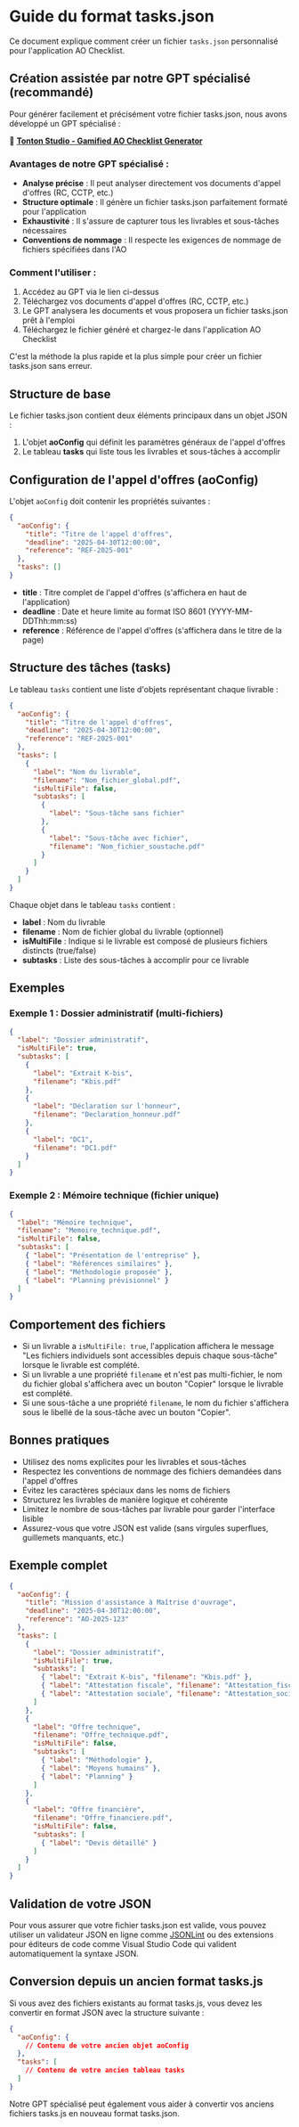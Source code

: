 # Guide du format tasks.json

Ce document explique comment créer un fichier `tasks.json` personnalisé pour l'application AO Checklist.

## Création assistée par notre GPT spécialisé (recommandé)

Pour générer facilement et précisément votre fichier tasks.json, nous avons développé un GPT spécialisé :

🤖 [**Tonton Studio - Gamified AO Checklist Generator**](https://chatgpt.com/g/g-680541e3745c8191b7bca4aa6861ad09-tonton-studio-gamified-ao-checklist-generator)

### Avantages de notre GPT spécialisé :

- **Analyse précise** : Il peut analyser directement vos documents d'appel d'offres (RC, CCTP, etc.)
- **Structure optimale** : Il génère un fichier tasks.json parfaitement formaté pour l'application
- **Exhaustivité** : Il s'assure de capturer tous les livrables et sous-tâches nécessaires
- **Conventions de nommage** : Il respecte les exigences de nommage de fichiers spécifiées dans l'AO

### Comment l'utiliser :

1. Accédez au GPT via le lien ci-dessus
2. Téléchargez vos documents d'appel d'offres (RC, CCTP, etc.)
3. Le GPT analysera les documents et vous proposera un fichier tasks.json prêt à l'emploi
4. Téléchargez le fichier généré et chargez-le dans l'application AO Checklist

C'est la méthode la plus rapide et la plus simple pour créer un fichier tasks.json sans erreur.

## Structure de base

Le fichier tasks.json contient deux éléments principaux dans un objet JSON :
1. L'objet **aoConfig** qui définit les paramètres généraux de l'appel d'offres
2. Le tableau **tasks** qui liste tous les livrables et sous-tâches à accomplir

## Configuration de l'appel d'offres (aoConfig)

L'objet `aoConfig` doit contenir les propriétés suivantes :

```json
{
  "aoConfig": {
    "title": "Titre de l'appel d'offres",
    "deadline": "2025-04-30T12:00:00",
    "reference": "REF-2025-001"
  },
  "tasks": []
}
```

- **title** : Titre complet de l'appel d'offres (s'affichera en haut de l'application)
- **deadline** : Date et heure limite au format ISO 8601 (YYYY-MM-DDThh:mm:ss)
- **reference** : Référence de l'appel d'offres (s'affichera dans le titre de la page)

## Structure des tâches (tasks)

Le tableau `tasks` contient une liste d'objets représentant chaque livrable :

```json
{
  "aoConfig": {
    "title": "Titre de l'appel d'offres",
    "deadline": "2025-04-30T12:00:00",
    "reference": "REF-2025-001"
  },
  "tasks": [
    {
      "label": "Nom du livrable",
      "filename": "Nom_fichier_global.pdf",
      "isMultiFile": false,
      "subtasks": [
        {
          "label": "Sous-tâche sans fichier"
        },
        {
          "label": "Sous-tâche avec fichier",
          "filename": "Nom_fichier_soustache.pdf"
        }
      ]
    }
  ]
}
```

Chaque objet dans le tableau `tasks` contient :
- **label** : Nom du livrable
- **filename** : Nom de fichier global du livrable (optionnel)
- **isMultiFile** : Indique si le livrable est composé de plusieurs fichiers distincts (true/false)
- **subtasks** : Liste des sous-tâches à accomplir pour ce livrable

## Exemples

### Exemple 1 : Dossier administratif (multi-fichiers)

```json
{
  "label": "Dossier administratif",
  "isMultiFile": true,
  "subtasks": [
    {
      "label": "Extrait K-bis",
      "filename": "Kbis.pdf"
    },
    {
      "label": "Déclaration sur l'honneur",
      "filename": "Declaration_honneur.pdf"
    },
    {
      "label": "DC1",
      "filename": "DC1.pdf"
    }
  ]
}
```

### Exemple 2 : Mémoire technique (fichier unique)

```json
{
  "label": "Mémoire technique",
  "filename": "Memoire_technique.pdf",
  "isMultiFile": false,
  "subtasks": [
    { "label": "Présentation de l'entreprise" },
    { "label": "Références similaires" },
    { "label": "Méthodologie proposée" },
    { "label": "Planning prévisionnel" }
  ]
}
```

## Comportement des fichiers

- Si un livrable a `isMultiFile: true`, l'application affichera le message "Les fichiers individuels sont accessibles depuis chaque sous-tâche" lorsque le livrable est complété.
- Si un livrable a une propriété `filename` et n'est pas multi-fichier, le nom du fichier global s'affichera avec un bouton "Copier" lorsque le livrable est complété.
- Si une sous-tâche a une propriété `filename`, le nom du fichier s'affichera sous le libellé de la sous-tâche avec un bouton "Copier".

## Bonnes pratiques

- Utilisez des noms explicites pour les livrables et sous-tâches
- Respectez les conventions de nommage des fichiers demandées dans l'appel d'offres
- Évitez les caractères spéciaux dans les noms de fichiers
- Structurez les livrables de manière logique et cohérente
- Limitez le nombre de sous-tâches par livrable pour garder l'interface lisible
- Assurez-vous que votre JSON est valide (sans virgules superflues, guillemets manquants, etc.)

## Exemple complet

```json
{
  "aoConfig": {
    "title": "Mission d'assistance à Maîtrise d'ouvrage",
    "deadline": "2025-04-30T12:00:00",
    "reference": "AO-2025-123"
  },
  "tasks": [
    {
      "label": "Dossier administratif",
      "isMultiFile": true,
      "subtasks": [
        { "label": "Extrait K-bis", "filename": "Kbis.pdf" },
        { "label": "Attestation fiscale", "filename": "Attestation_fiscale.pdf" },
        { "label": "Attestation sociale", "filename": "Attestation_sociale.pdf" }
      ]
    },
    {
      "label": "Offre technique",
      "filename": "Offre_technique.pdf",
      "isMultiFile": false,
      "subtasks": [
        { "label": "Méthodologie" },
        { "label": "Moyens humains" },
        { "label": "Planning" }
      ]
    },
    {
      "label": "Offre financière",
      "filename": "Offre_financiere.pdf",
      "isMultiFile": false,
      "subtasks": [
        { "label": "Devis détaillé" }
      ]
    }
  ]
}
```

## Validation de votre JSON

Pour vous assurer que votre fichier tasks.json est valide, vous pouvez utiliser un validateur JSON en ligne comme [JSONLint](https://jsonlint.com/) ou des extensions pour éditeurs de code comme Visual Studio Code qui valident automatiquement la syntaxe JSON.

## Conversion depuis un ancien format tasks.js

Si vous avez des fichiers existants au format tasks.js, vous devez les convertir en format JSON avec la structure suivante :

```json
{
  "aoConfig": {
    // Contenu de votre ancien objet aoConfig
  },
  "tasks": [
    // Contenu de votre ancien tableau tasks
  ]
}
```

Notre GPT spécialisé peut également vous aider à convertir vos anciens fichiers tasks.js en nouveau format tasks.json.
